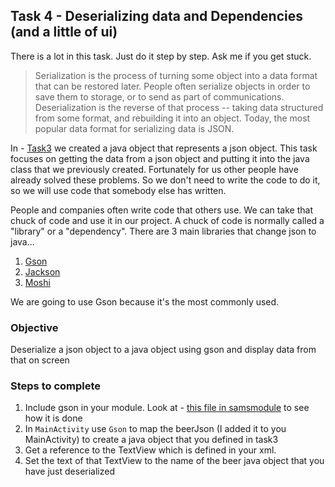 ## Task 4 - Deserializing data and Dependencies (and a little of ui)

There is a lot in this task. Just do it step by step. Ask me if you get stuck.

> Serialization is the process of turning some object into a data format that can be restored later. People often serialize objects in order to save them to storage, or to send as part of communications. Deserialization is the reverse of that process -- taking data structured from some format, and rebuilding it into an object. Today, the most popular data format for serializing data is JSON.

In - [Task3](https://github.com/sdoward/eric_learning/blob/master/tasks/task3.md) we created a java object that represents a json object. This task focuses on getting the data from a json object and putting it into the java class that we previously created. Fortunately for us other people have already solved these problems. So we don't need to write the code to do it, so we will use code that somebody else has written.

People and companies often write code that others use. We can take that chuck of code and use it in our project. A chuck of code is normally called a "library" or a "dependency". There are 3 main libraries that change json to java...


1. [Gson](https://github.com/google/gson)
2. [Jackson](https://github.com/FasterXML/jackson)
3. [Moshi](https://github.com/square/moshi)

We are going to use Gson because it's the most commonly used.

### Objective

Deserialize a json object to a java object using gson and display data from that on screen

### Steps to complete
1. Include gson in your module. Look at - [this file in samsmodule](https://github.com/sdoward/eric_learning/blob/master/samsmodule/build.gradle) to see how it is done
2. In `MainActivity` use `Gson`  to map the beerJson (I added it to you MainActivity) to create a java object that you defined in task3
3. Get a reference to the TextView which is defined in your xml. 
4. Set the text of that TextView to the name of the beer java object that you have just deserialized 